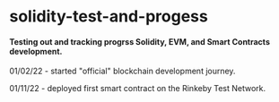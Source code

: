 # solidity-test-and-progess
#### Testing out and tracking progrss Solidity, EVM, and Smart Contracts development.

01/02/22 - started "official" blockchain development journey.

01/11/22 - deployed first smart contract on the Rinkeby Test Network.
